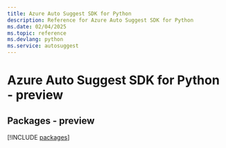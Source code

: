 ```yaml
---
title: Azure Auto Suggest SDK for Python
description: Reference for Azure Auto Suggest SDK for Python
ms.date: 02/04/2025
ms.topic: reference
ms.devlang: python
ms.service: autosuggest
---
```

# Azure Auto Suggest SDK for Python - preview
## Packages - preview
[!INCLUDE [packages](auto-suggest-index.md)]